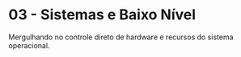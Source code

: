 # 03 - Sistemas e Baixo Nível

Mergulhando no controle direto de hardware e recursos do sistema operacional.